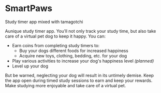 # SmartPaws
Study timer app mixed with tamagotchi

Aunique study timer app. You'll not only track your study time, but also take care of a virtual pet dog to keep it happy. You can:

- Earn coins from completing study timers to:
    - Buy your dogs different foods for increased happiness
    - Acquire new toys, clothing, bedding, etc. for your dog
- Play various activities to increase your dog's happiness level *(planned)*
- Level up your dog

But be warned, neglecting your dog will result in its untimely demise. Keep the app open during timed study sessions to earn and keep your rewards. Make studying more enjoyable and take care of a virtual pet.
